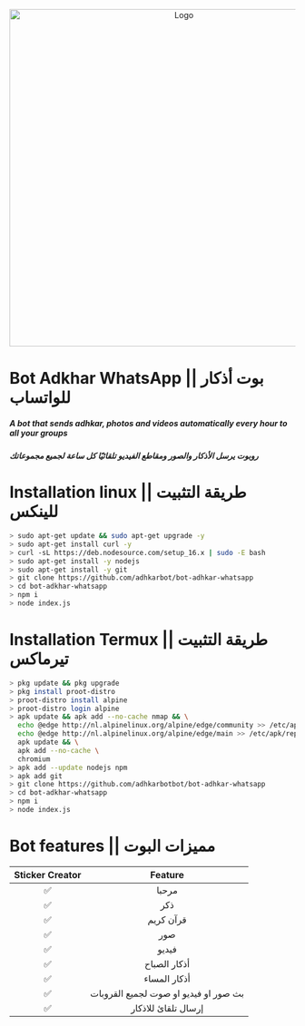 

<p align="center">
  <img align="center" src="/sambosa.png" alt="Logo" width="599" height="595">
</p>


#  Bot Adkhar WhatsApp || بوت أذكار للواتساب
##### A bot that sends adhkar, photos and videos automatically every hour to all your groups
##### روبوت يرسل الأذكار والصور ومقاطع الفيديو تلقائيًا كل ساعة لجميع مجموعاتك

# Installation linux || طريقة التثبيت للينكس

```bash
> sudo apt-get update && sudo apt-get upgrade -y
> sudo apt-get install curl -y
> curl -sL https://deb.nodesource.com/setup_16.x | sudo -E bash 
> sudo apt-get install -y nodejs
> sudo apt-get install -y git
> git clone https://github.com/adhkarbot/bot-adhkar-whatsapp
> cd bot-adkhar-whatsapp
> npm i
> node index.js
```

# Installation Termux || طريقة التثبيت تيرماكس

```bash
> pkg update && pkg upgrade
> pkg install proot-distro
> proot-distro install alpine
> proot-distro login alpine
> apk update && apk add --no-cache nmap && \
  echo @edge http://nl.alpinelinux.org/alpine/edge/community >> /etc/apk/repositories && \
  echo @edge http://nl.alpinelinux.org/alpine/edge/main >> /etc/apk/repositories && \
  apk update && \
  apk add --no-cache \
  chromium
> apk add --update nodejs npm
> apk add git
> git clone https://github.com/adhkarbotbot/bot-adhkar-whatsapp
> cd bot-adkhar-whatsapp
> npm i
> node index.js
```









# Bot features || مميزات البوت

| Sticker Creator |                Feature           |
| :-------------: | :------------------------------: | 
|       ✅        | مرحبا                                |
|       ✅        | ذكر                                  |
|       ✅        | قرآن كريم                             |
|       ✅        | صور                                  |
|       ✅        | فيديو                                |
|       ✅        | أذكار الصباح                         |
|       ✅        | أذكار المساء                          |
|       ✅        | بث صور او فيديو او صوت لجميع القروبات |
|       ✅        | إرسال تلقائ للاذكار                   |











